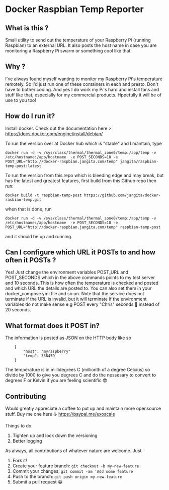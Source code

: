 # Docker Raspbian Temp Reporter

## What is this ?

Small utility to send out the temperature of your Raspberry Pi (running Raspbian) to an external URL. It also posts the host name in case you are monitoring a Raspberry Pi swarm or something cool like that.

## Why ?

I've always found myself wanting to monitor my Raspberry Pi's temperature remotely. So I'd just run one of these containers in each and presto. Don't have to bother coding. And yes I do work my Pi's hard and install fans and stuff like that, especially for my commercial products. Hppefully it will be of use to you too!

## How do I run it?

Install docker. Check out the documentation here > https://docs.docker.com/engine/install/debian/

To run the version over at Docker hub which is "stable" and I maintain, type

```
docker run -d -v /sys/class/thermal/thermal_zone0/temp:/app/temp -v /etc/hostname:/app/hostname  -e POST_SECONDS=10 -e POST_URL="http://docker-raspbian.jangita.com/temp" jangita/raspbian-temp-post:latest
```

To run the version from this repo which is bleeding edge and may break, but has the latest and greatest features, first build from this Github repo then run: 
```
docker build -t raspbian-temp-post https://github.com/jangita/docker-rasbian-temp.git
```
when that is done, run 
```
docker run -d -v /sys/class/thermal/thermal_zone0/temp:/app/temp -v /etc/hostname:/app/hostname  -e POST_SECONDS=10 -e POST_URL="http://docker-raspbian.jangita.com/temp" raspbian-temp-post
```
and it should be up and running.

## Can I configure which URL it POSTs to and how often it POSTs ?

Yes! Just change the environment variables POST_URL and POST_SECONDS which in the above commands points to my test server and 10 seconds. This is how often the temperature is checked and posted and which URL the details are posted to. You can also set them in your docker_compose.yml file and so on. Note that the service does not terminate if the URL is invalid, but it will terminate if the environment variables do not make sense e.g POST every "Chris" seconds 🤣 instead of 20 seconds.

## What format does it POST in?

The information is posted as JSON on the HTTP body like so
```
    {
        "host": "myraspberry"
        "temp": 338459
    }
```

The temperature is in millidegrees C (millionth of a degree Celcius)  so divide by 1000 to give you degrees C and do the nessesary to convert to degrees F or Kelvin if you are feeling scientific 😎

## Contributing

Would greatly appreciate a coffee to put up and maintain more opensource stuff. Buy me one here ☕ https://paypal.me/exoscale

Things to do:
1. Tighten up and lock down the versioning
2. Better logging

As always, all contributions of whatever nature are welcome. Just

1. Fork it!
2. Create your feature branch: `git checkout -b my-new-feature`
3. Commit your changes: `git commit -am 'Add some feature'`
4. Push to the branch: `git push origin my-new-feature`
5. Submit a pull request 😁
